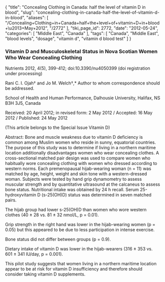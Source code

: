 {
    "title": "Concealing Clothing in Canada: half the level of vitamin D in blood",
    "slug": "concealing-clothing-in-canada-half-the-level-of-vitamin-d-in-blood",
    "aliases": [
        "/Concealing+Clothing+in+Canada+half+the+level+of+vitamin+D+in+blood+\u2013+May+2012",
        "/2772"
    ],
    "tiki_page_id": 2772,
    "date": "2012-05-24",
    "categories": [
        "Middle East",
        "Canada"
    ],
    "tags": [
        "Canada",
        "Middle East",
        "blood levels",
        "dosage",
        "vitamin d",
        "vitamin d blood test"
    ]
}


### Vitamin D and Musculoskeletal Status in Nova Scotian Women Who Wear Concealing Clothing

Nutrients 2012, 4(5), 399-412; doi:10.3390/nu4050399 (doi registration under processing)

Rani C. I. Ojah†  and Jo M. Welch†,* Author to whom correspondence should be addressed.

School of Health and Human Performance, Dalhousie University, Halifax, NS B3H 3J5, Canada

Received: 20 April 2012; in revised form: 2 May 2012 / Accepted: 16 May 2012 / Published: 24 May 2012

(This article belongs to the Special Issue Vitamin D)

Abstract: Bone and muscle weakness due to vitamin D deficiency is common among Muslim women who reside in sunny, equatorial countries. The purpose of this study was to determine if living in a northern maritime location additionally disadvantages women who wear concealing clothes. A cross-sectional matched pair design was used to compare women who habitually wore concealing clothing with women who dressed according to western norms. Each premenopausal hijab-wearing woman (n = 11) was matched by age, height, weight and skin tone with a western-dressed woman. Subjects were tested by hand grip dynamometry to assess muscular strength and by quantitative ultrasound at the calcaneus to assess bone status. Nutritional intake was obtained by 24 h recall. Serum 25-hydroxyvitamin D (s-25(OH)D) status was determined in seven matched pairs. 

The hijab group had lower s-25(OH)D than women who wore western clothes (40 ± 28 vs. 81 ± 32 nmol/L, p = 0.01). 

Grip strength in the right hand was lower in the hijab-wearing women (p = 0.05) but this appeared to be due to less participation in intense exercise. 

Bone status did not differ between groups (p = 0.9). 

Dietary intake of vitamin D was lower in the hijab-wearers (316 ± 353 vs. 601 ± 341 IU/day, p = 0.001). 

This pilot study suggests that women living in a northern maritime location appear to be at risk for vitamin D insufficiency and therefore should consider taking vitamin D supplements.
